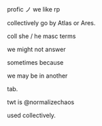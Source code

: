 profic ノ we like rp

collectively go by Atlas or Ares.

coll she / he masc terms

we might not answer

sometimes because

we may be in another

tab.

twt is @normalizechaos

used collectively.
